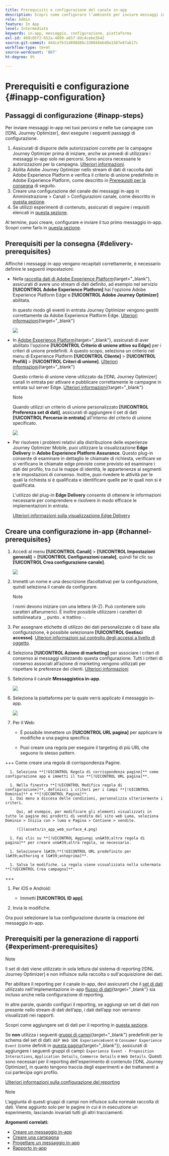 ```yaml
---
title: Prerequisiti e configurazione del canale in-app
description: Scopri come configurare l’ambiente per inviare messaggi in-app con Journey Optimizer
role: Admin
feature: In App
level: Intermediate
keywords: in-app, messaggio, configurazione, piattaforma
exl-id: 469c05f2-652a-4899-a657-ddc4cebe3b42
source-git-commit: d4dce7b31d898d86c330048e6d0a1587e87a617c
workflow-type: tm+mt
source-wordcount: '867'
ht-degree: 9%

---
```


# Prerequisiti e configurazione {#inapp-configuration}

## Passaggi di configurazione {#inapp-steps}

Per inviare messaggi in-app nei tuoi percorsi e nelle tue campagne con [!DNL Journey Optimizer], devi eseguire i seguenti passaggi di configurazione.

1. Assicurati di disporre delle autorizzazioni corrette per le campagne Journey Optimizer prima di iniziare, anche se prevedi di utilizzare i messaggi in-app solo nei percorsi. Sono ancora necessarie le autorizzazioni per la campagna. [Ulteriori informazioni](../campaigns/get-started-with-campaigns.md#campaign-prerequisites).
1. Abilita Adobe Journey Optimizer nello stream di dati di raccolta dati Adobe Experience Platform e verifica il criterio di unione predefinito in Adobe Experience Platform, come descritto in [Prerequisiti per la consegna](#delivery-prerequisites) di seguito.
1. Creare una configurazione del canale dei messaggi in-app in Amministrazione > Canali > Configurazioni canale, come descritto in [questa sezione](#channel-prerequisites).
1. Se utilizzi esperimenti di contenuto, assicurati di seguire i requisiti elencati in [questa sezione](#experiment-prerequisite).

Al termine, puoi creare, configurare e inviare il tuo primo messaggio in-app. Scopri come farlo in [questa sezione](create-in-app.md).

## Prerequisiti per la consegna {#delivery-prerequisites}

Affinché i messaggi in-app vengano recapitati correttamente, è necessario definire le seguenti impostazioni:

* Nella [raccolta dati di Adobe Experience Platform](https://experienceleague.adobe.com/docs/experience-platform/edge/datastreams/overview.html?lang=it){target="_blank"}, assicurati di avere uno stream di dati definito, ad esempio nel servizio **[!UICONTROL Adobe Experience Platform]** hai l&#39;opzione Adobe Experience Platform Edge e **[!UICONTROL Adobe Journey Optimizer]** abilitata.

  In questo modo gli eventi in entrata Journey Optimizer vengono gestiti correttamente da Adobe Experience Platform Edge. [Ulteriori informazioni](https://experienceleague.adobe.com/docs/experience-platform/edge/datastreams/configure.html){target="_blank"}

  ![](assets/inapp_config_6.png)

* In [Adobe Experience Platform](https://experienceleague.adobe.com/docs/experience-platform/profile/home.html?lang=it){target="_blank"}, assicurati di aver abilitato l&#39;opzione **[!UICONTROL Criterio di unione attivo su Edge]** per i criteri di unione predefiniti. A questo scopo, seleziona un criterio nel menu di Experience Platform **[!UICONTROL Cliente]** > **[!UICONTROL Profili]** > **[!UICONTROL Criteri di unione]**. [Ulteriori informazioni](https://experienceleague.adobe.com/docs/experience-platform/profile/merge-policies/ui-guide.html#configure){target="_blank"}

  Questo criterio di unione viene utilizzato da [!DNL Journey Optimizer] canali in entrata per attivare e pubblicare correttamente le campagne in entrata sul server Edge. [Ulteriori informazioni](https://experienceleague.adobe.com/docs/experience-platform/profile/merge-policies/ui-guide.html?lang=it){target="_blank"}

  >[!NOTE]
  >
  >Quando utilizzi un criterio di unione personalizzato **[!UICONTROL Preferenza set di dati]**, assicurati di aggiungere il set di dati **[!UICONTROL Percorso in entrata]** all&#39;interno del criterio di unione specificato.

  ![](assets/inapp_config_8.png)

* Per risolvere i problemi relativi alla distribuzione delle esperienze Journey Optimizer Mobile, puoi utilizzare la visualizzazione **Edge Delivery** in **Adobe Experience Platform Assurance**. Questo plug-in consente di esaminare in dettaglio le chiamate di richiesta, verificare se si verificano le chiamate edge previste come previsto ed esaminare i dati del profilo, tra cui le mappe di identità, le appartenenze ai segmenti e le impostazioni di consenso. Inoltre, puoi rivedere le attività per le quali la richiesta si è qualificata e identificare quelle per le quali non si è qualificata.

  L&#39;utilizzo del plug-in **Edge Delivery** consente di ottenere le informazioni necessarie per comprendere e risolvere in modo efficace le implementazioni in entrata.

  [Ulteriori informazioni sulla visualizzazione Edge Delivery](https://experienceleague.adobe.com/it/docs/experience-platform/assurance/view/edge-delivery)

## Creare una configurazione in-app {#channel-prerequisites}

1. Accedi al menu **[!UICONTROL Canali]** > **[!UICONTROL Impostazioni generali]** > **[!UICONTROL Configurazioni canale]**, quindi fai clic su **[!UICONTROL Crea configurazione canale]**.

   ![](assets/inapp_config_1.png)

1. Immetti un nome e una descrizione (facoltativa) per la configurazione, quindi seleziona il canale da configurare.

   >[!NOTE]
   >
   > I nomi devono iniziare con una lettera (A-Z). Può contenere solo caratteri alfanumerici. È inoltre possibile utilizzare i caratteri di sottolineatura `_`, punto`.` e trattino `-`.

1. Per assegnare etichette di utilizzo dei dati personalizzate o di base alla configurazione, è possibile selezionare **[!UICONTROL Gestisci accesso]**. [Ulteriori informazioni sul controllo degli accessi a livello di oggetto](../administration/object-based-access.md).

1. Seleziona **[!UICONTROL Azione di marketing]** per associare i criteri di consenso ai messaggi utilizzando questa configurazione. Tutti i criteri di consenso associati all’azione di marketing vengono utilizzati per rispettare le preferenze dei clienti. [Ulteriori informazioni](../action/consent.md#surface-marketing-actions)

1. Seleziona il canale **Messaggistica in-app**.

   ![](assets/inapp_config_9.png)

1. Seleziona la piattaforma per la quale verrà applicato il messaggio in-app.

   ![](assets/inapp_config_10.png)

1. Per il Web:

   * È possibile immettere un **[!UICONTROL URL pagina]** per applicare le modifiche a una pagina specifica.

   * Puoi creare una regola per eseguire il targeting di più URL che seguono lo stesso pattern.

+++ Come creare una regola di corrispondenza Pagine.

      1. Seleziona **[!UICONTROL Regola di corrispondenza pagine]** come configurazione app e immetti il tuo **[!UICONTROL URL pagina]**.

      1. Nella finestra **[!UICONTROL Modifica regola di configurazione]**, definisci i criteri per i campi **[!UICONTROL Dominio]** e **[!UICONTROL Pagina]**.
      1. Dai menu a discesa delle condizioni, personalizza ulteriormente i criteri.

         Qui, ad esempio, per modificare gli elementi visualizzati in tutte le pagine dei prodotti di vendita del sito web Luma, seleziona Dominio > Inizia con > luma e Pagina > Contiene > vendite.

         ![](assets/in_app_web_surface_4.png)

      1. Fai clic su **[!UICONTROL Aggiungi un&#39;altra regola di pagina]** per creare un&#39;altra regola, se necessario.

      1. Selezionare l&#39;**[!UICONTROL URL predefinito per l&#39;authoring e l&#39;anteprima]**.

      1. Salva le modifiche. La regola viene visualizzata nella schermata **[!UICONTROL Crea campagna]**.

+++

1. Per iOS e Android:

   * Immetti **[!UICONTROL ID app]**.

1. Invia le modifiche.

Ora puoi selezionare la tua configurazione durante la creazione del messaggio in-app.

## Prerequisiti per la generazione di rapporti {#experiment-prerequisites}

>[!NOTE]
>
>Il set di dati viene utilizzato in sola lettura dal sistema di reporting [!DNL Journey Optimizer] e non influisce sulla raccolta o sull&#39;acquisizione dei dati.

Per abilitare il reporting per il canale in-app, devi assicurarti che il [set di dati](../data/get-started-datasets.md) utilizzato nell&#39;implementazione in-app [flusso di dati](https://experienceleague.adobe.com/docs/experience-platform/datastreams/overview.html){target="_blank"} sia incluso anche nella configurazione di reporting.

In altre parole, quando configuri il reporting, se aggiungi un set di dati non presente nello stream di dati dell’app, i dati dell’app non verranno visualizzati nei rapporti.

Scopri come aggiungere set di dati per il reporting in [questa sezione](../reports/reporting-configuration.md#add-datasets).

Se **non** utilizza i seguenti [gruppi di campi](https://experienceleague.adobe.com/docs/experience-platform/xdm/tutorials/create-schema-ui.html?lang=it#field-group){target="_blank"} predefiniti per lo schema del set di dati: `AEP Web SDK ExperienceEvent` e `Consumer Experience Event` (come definiti in [questa pagina](https://experienceleague.adobe.com/docs/platform-learn/implement-web-sdk/initial-configuration/configure-schemas.html#add-field-groups){target="_blank"}), assicurati di aggiungere i seguenti gruppi di campi: `Experience Event - Proposition Interactions`, `Application Details`, `Commerce Details` e `Web Details`. Questi sono necessari per il reporting dell&#39;esperimento di contenuto [!DNL Journey Optimizer], in quanto tengono traccia degli esperimenti e dei trattamenti a cui partecipa ogni profilo.

[Ulteriori informazioni sulla configurazione del reporting](../reports/reporting-configuration.md)

>[!NOTE]
>
>L’aggiunta di questi gruppi di campi non influisce sulla normale raccolta di dati. Viene aggiunto solo per le pagine in cui è in esecuzione un esperimento, lasciando invariati tutti gli altri tracciamenti.

**Argomenti correlati:**

* [Creare un messaggio in-app](create-in-app.md)
* [Creare una campagna](../campaigns/create-campaign.md)
* [Progettare un messaggio in-app](design-in-app.md)
* [Rapporto in-app](../reports/campaign-global-report.md#inapp-report)

